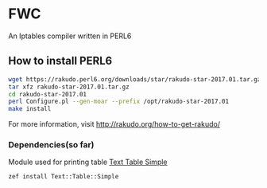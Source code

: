 # FWC
An Iptables compiler written in PERL6


## How to install PERL6
```sh
wget https://rakudo.perl6.org/downloads/star/rakudo-star-2017.01.tar.gz
tar xfz rakudo-star-2017.01.tar.gz
cd rakudo-star-2017.01
perl Configure.pl --gen-moar --prefix /opt/rakudo-star-2017.01
make install
```
For more information, visit http://rakudo.org/how-to-get-rakudo/

### Dependencies(so far)
Module used for printing table [Text Table Simple](https://github.com/ugexe/Perl6-Text--Table--Simple/blob/master/examples/readme-example.pl6)
```sh
zef install Text::Table::Simple
```
